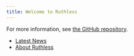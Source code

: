 ```yaml
---
title: Welcome to Ruthless
---
```


For more information, see [the GitHub repository](https://github.com/kcartlidge/ruthless).

* [Latest News](/news)
* [About Ruthless](/about)
